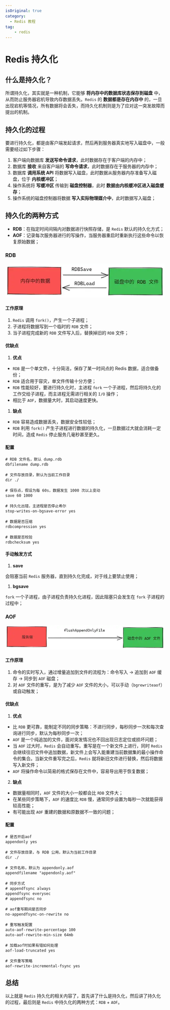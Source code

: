 ```yaml
---
isOriginal: true
category:
  - Redis 教程
tag:
    - redis
---
```


# Redis 持久化

## 什么是持久化？

所谓持久化，其实就是一种机制，它能够 **将内存中的数据库状态保存到磁盘** 中，从而防止服务器宕机导致内存数据丢失。`Redis` 的 **数据都是存在内存中** 的，一旦出现宕机等情况，所有数据将会丢失，而持久化机制则是为了应对这一突发故障而提出的机制。

## 持久化的过程

要进行持久化，都是由客户端发起请求，然后再到服务器真实地写入磁盘中，一般需要经过如下步骤：

1.  客户端向数据库 **发送写命令请求**，此时数据存在于客户端的内存中；
2.  数据库 **接收** 来自客户端的 **写命令请求**，此时数据存在于服务器的内存中；
3.  数据库 **调用系统 API** 将数据写入磁盘，此时数据从服务器内存准备写入磁盘，位于 **内核缓冲区**；
4.  操作系统将 **写缓冲区** 传输到 **磁盘控制器**，此时 **数据由内核缓冲区进入磁盘缓存**；
5.  操作系统的磁盘控制器将数据 **写入实际物理媒介中**，此时数据写入磁盘；

## 持久化的两种方式

-   **RDB**：在指定时间间隔内对数据进行快照存储，是 `Redis` 默认的持久化方式；
-   **AOF**：记录每次服务器进行的写操作，当服务器重启时重新执行这些命令以恢复原始数据；

### RDB

![](assets/20221016-persistence/9da8b3765509b2d69aa52f4d186a7701.webp)

#### 工作原理

1.  `Redis` 调用 `fork()`，产生一个子进程；
2.  子进程将数据写到一个临时的 `RDB` 文件；
3.  当子进程完成新的 `RDB` 文件写入后，替换掉旧的 `RDB` 文件；

#### 优缺点

1.  **优点** 

-   `RDB` 是一个单文件，十分简洁，保存了某一时间点的 Redis 数据，适合做备份；
-   `RDB` 适合用于容灾，单文件传输十分方便；
-   `RDB` 性能较好，要进行持久化时，主进程 `fork` 一个子进程，然后将持久化的工作交给子进程，而主进程无需进行相关的 `I/O` 操作；
-   相比于 `AOF`，数据量大时，其启动速度更快。

1.  **缺点** 

-   `RDB` 容易造成数据丢失，数据安全性较低；
-   `RDB` 利用 `fork()` 产生子进程进行数据的持久化，一旦数据过大就会消耗一定时间，造成 `Redis`  停止服务几毫秒甚至更久。

#### 配置

```properties
# RDB 文件名，默认 dump.rdb
dbfilename dump.rdb

# 文件存放目录，默认为当前工作目录
dir ./

# 保存点，假设为每 60s，数据发生 1000 次以上变动
save 60 1000

# 持久化出错，主进程是否停止希尔
stop-writes-on-bgsave-error yes

# 数据是否压缩
rdbcompression yes

# 数据是否校验
rdbchecksum yes
```

#### 手动触发方式

1.  **save**

会阻塞当前 `Redis` 服务器，直到持久化完成，对于线上要禁止使用；

1.  **bgsave**

`fork` 一个子进程，由子进程负责持久化进程，因此阻塞只会发生在 `fork` 子进程的过程中；

### AOF

![](assets/20221016-persistence/97c86fe924d22384d36088a0b2989bf3.webp)

#### 工作原理

1.  命令的实时写入，通过增量追加到文件的流程为：命令写入 -> 追加到 `AOF` 缓存 -> 同步到 `AOF` 磁盘；
2.  对 `AOF` 文件的重写，是为了减少 `AOF` 文件的大小，可以手动（`bgrewriteaof`）或自动触发；

#### 优缺点

1.  **优点** 

-   比 `RDB` 更可靠，能制定不同的同步策略：不进行同步，每秒同步一次和每次查询进行同步，默认为每秒同步一次；
-   `AOF` 是一个纯追加的文件，面对突发情况也不回出现日志定位或损坏问题；
-   当 `AOF` 过大时，`Redis` 会自动重写。重写是在一个新文件上进行，同时 `Redis` 会继续往旧文件中追加数据，新文件上会写入能重建当前数据集的最小操作命令的集合。当新文件重写完之后，`Redis` 就将新旧文件进行替换，然后将数据写入新文件；
-   `AOF` 将操作命令以简易的格式保存在文件中，容易导出用于恢复数据；

2. **缺点** 

-   数据量相同时，`AOF` 文件的大小一般都会比 `RDB` 文件大；
-   在某些同步策略下，`AOF` 的速度比 `RDB` 慢，通常同步设置为每秒一次就能获得较高性能；
-   有可能出现 `AOF` 重建的数据和原数据不一致的问题；

#### 配置

```properties
# 是否开启aof
appendonly yes

# 文件存放目录，与 RDB 公用，默认为当前工作目录
dir ./

# 文件名称，默认为 appendonly.aof 
appendfilename "appendonly.aof"

# 同步方式
# appendfsync always
appendfsync everysec
# appendfsync no

# aof重写期间是否同步
no-appendfsync-on-rewrite no

# 重写触发配置
auto-aof-rewrite-percentage 100
auto-aof-rewrite-min-size 64mb

# 加载aof时如果有错如何处理
aof-load-truncated yes

# 文件重写策略
aof-rewrite-incremental-fsync yes
```

## 总结

以上就是 `Redis` 持久化的相关内容了，首先讲了什么是持久化，然后讲了持久化的过程，最后则是 `Redis` 中持久化的两种方式：`RDB` + `AOF`。
